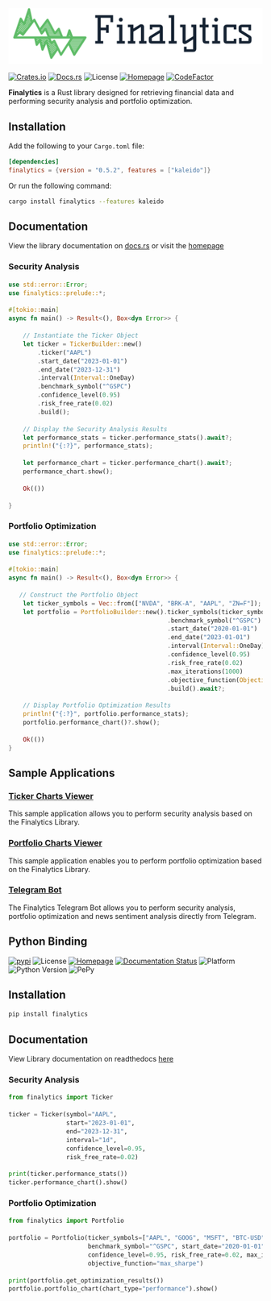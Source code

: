 ![Finalytics](https://github.com/Nnamdi-sys/finalytics/raw/main/logo-color.png)

[![Crates.io](https://img.shields.io/crates/v/finalytics)](https://crates.io/crates/finalytics)
[![Docs.rs](https://docs.rs/finalytics/badge.svg)](https://docs.rs/finalytics/)
![License](https://img.shields.io/crates/l/finalytics)
[![Homepage](https://img.shields.io/badge/homepage-finalytics.rs-blue)](https://finalytics.rs/)
[![CodeFactor](https://www.codefactor.io/repository/github/nnamdi-sys/finalytics/badge)](https://www.codefactor.io/repository/github/nnamdi-sys/finalytics)

**Finalytics** is a Rust library designed for retrieving financial data and performing security analysis and portfolio optimization.

## Installation

Add the following to your `Cargo.toml` file:

```toml
[dependencies]
finalytics = {version = "0.5.2", features = ["kaleido"]}
```

Or run the following command:

```bash
cargo install finalytics --features kaleido
```

## Documentation

View the library documentation on [docs.rs](https://docs.rs/finalytics/) or visit the [homepage](https://finalytics.rs/)


### Security Analysis

```rust
use std::error::Error;
use finalytics::prelude::*;

#[tokio::main]
async fn main() -> Result<(), Box<dyn Error>> {

    // Instantiate the Ticker Object
    let ticker = TickerBuilder::new()
        .ticker("AAPL")
        .start_date("2023-01-01")
        .end_date("2023-12-31")
        .interval(Interval::OneDay)
        .benchmark_symbol("^GSPC")
        .confidence_level(0.95)
        .risk_free_rate(0.02)
        .build();
    
    // Display the Security Analysis Results
    let performance_stats = ticker.performance_stats().await?;
    println!("{:?}", performance_stats);
    
    let performance_chart = ticker.performance_chart().await?;
    performance_chart.show();

    Ok(())

}
```

### Portfolio Optimization

```rust
use std::error::Error;
use finalytics::prelude::*;

#[tokio::main]
async fn main() -> Result<(), Box<dyn Error>> {
    
   // Construct the Portfolio Object
    let ticker_symbols = Vec::from(["NVDA", "BRK-A", "AAPL", "ZN=F"]);
    let portfolio = PortfolioBuilder::new().ticker_symbols(ticker_symbols)
                                            .benchmark_symbol("^GSPC")
                                            .start_date("2020-01-01")
                                            .end_date("2023-01-01")
                                            .interval(Interval::OneDay)
                                            .confidence_level(0.95)
                                            .risk_free_rate(0.02)
                                            .max_iterations(1000)
                                            .objective_function(ObjectiveFunction::MaxSharpe)
                                            .build().await?;

    // Display Portfolio Optimization Results
    println!("{:?}", portfolio.performance_stats);
    portfolio.performance_chart()?.show();

    Ok(())
}
```

## Sample Applications

<h3><a href="https://finalytics.rs/ticker">Ticker Charts Viewer</a></h3>

This sample application allows you to perform security analysis based on the Finalytics Library.

<h3><a href="https://finalytics.rs/portfolio">Portfolio Charts Viewer</a></h3>

This sample application enables you to perform portfolio optimization based on the Finalytics Library.

<h3><a href="https://t.me/finalytics_bot">Telegram Bot</a></h3>
The Finalytics Telegram Bot allows you to perform security analysis, portfolio optimization and news sentiment analysis directly from Telegram.


## Python Binding

[![pypi](https://img.shields.io/pypi/v/finalytics)](https://pypi.org/project/finalytics/)
![License](https://img.shields.io/crates/l/finalytics)
[![Homepage](https://img.shields.io/badge/homepage-finalytics.rs-blue)](https://finalytics.rs/)
[![Documentation Status](https://readthedocs.org/projects/finalytics/badge/?version=latest)](https://finalytics.readthedocs.io/en/latest/?badge=latest)
![Platform](https://img.shields.io/badge/Platform-Windows%20%7C%20Linux%20%7C%20MacOS-brightgreen)
![Python Version](https://img.shields.io/badge/Python-3.7%20%7C%203.8%20%7C%203.9%20%7C%203.10%20%7C%203.11%20%7C%203.12-blue)
![PePy](https://static.pepy.tech/personalized-badge/finalytics?period=total&units=international_system&left_color=black&right_color=blue&left_text=Downloads)


## Installation

```bash
pip install finalytics
```

## Documentation

View Library documentation on readthedocs [here](https://finalytics.readthedocs.io/en/latest/)


### Security Analysis

```python
from finalytics import Ticker

ticker = Ticker(symbol="AAPL",
                start="2023-01-01",
                end="2023-12-31",
                interval="1d",
                confidence_level=0.95,
                risk_free_rate=0.02)

print(ticker.performance_stats())
ticker.performance_chart().show()
```

### Portfolio Optimization

```python
from finalytics import Portfolio

portfolio = Portfolio(ticker_symbols=["AAPL", "GOOG", "MSFT", "BTC-USD"], 
                      benchmark_symbol="^GSPC", start_date="2020-01-01", end_date="2023-01-01", interval="1d", 
                      confidence_level=0.95, risk_free_rate=0.02, max_iterations=1000, 
                      objective_function="max_sharpe")

print(portfolio.get_optimization_results())
portfolio.portfolio_chart(chart_type="performance").show()
```



